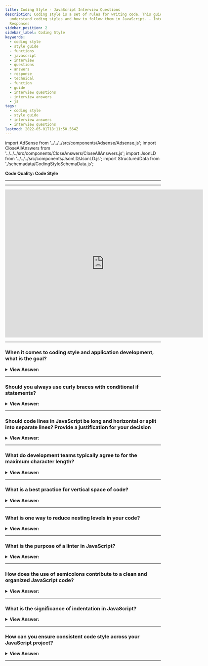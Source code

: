 ```yaml
---
title: Coding Style - JavaScript Interview Questions
description: Coding style is a set of rules for writing code. This guide helps you to
  understand coding styles and how to follow them in JavaScript. - Interview
  Responses
sidebar_position: 2
sidebar_label: Coding Style
keywords:
  - coding style
  - style guide
  - functions
  - javascript
  - interview
  - questions
  - answers
  - response
  - technical
  - function
  - guide
  - interview questions
  - interview answers
  - js
tags:
  - coding style
  - style guide
  - interview answers
  - interview questions
lastmod: 2022-05-01T18:11:50.564Z
---
```


import AdSense from '../../../src/components/Adsense/Adsense.js';
import CloseAllAnswers from '../../../src/components/CloseAnswers/CloseAllAnswers.js';
import JsonLD from '../../../src/components/JsonLD/JsonLD.js';
import StructuredData from './schemadata/CodingStyleSchemaData.js';

<JsonLD data={StructuredData} />

<head>
  <title>Code Style | JavaScript Frontend Phone Interview</title>
</head>

**Code Quality: Code Style**

---

<AdSense />

---

<div class='videoWrapper'>
<iframe
    width="640"
    height="480"
    src="https://www.youtube.com/embed/Vxm6pST9wXE"
    frameborder="0"
    allow="autoplay; encrypted-media"
    allowfullscreen
>
</iframe>
</div>

---

<CloseAllAnswers />

### When it comes to coding style and application development, what is the goal?

<details>
  <summary><strong>View Answer:</strong></summary>
  <div>
  <div>
  <strong>Interview Response:</strong> The goal is to take a complex task and code it correctly and in a human-readable manner.
</div><div><br/>
  <strong>Technical Response:</strong> The goal of coding style and application development is to create maintainable, efficient, and readable code, ensuring optimal functionality, collaboration, and ease of understanding for developers and users alike.

---

:::note
Several code styling guides help programmers reach this goal.
:::

Here's a table of some commonly used style guides in web development:

| Style Guide | URL |
| ----------- | --- |
| Airbnb JavaScript Style Guide | [Link](https://github.com/airbnb/javascript) |
| Google JavaScript Style Guide | [Link](https://google.github.io/styleguide/jsguide.html) |
| Google HTML/CSS Style Guide | [Link](https://google.github.io/styleguide/htmlcssguide.html) |
| Mozilla CSS Style Guide | [Link](https://developer.mozilla.org/en-US/docs/MDN/Guidelines/CSS_style_guide) |
| W3C's CSS Guidelines | [Link](https://www.w3.org/Style/CSS/) |
| Idiomatic.js (Principles of JavaScript Style) | [Link](https://github.com/rwaldron/idiomatic.js) |
| Bootstrap CSS Code Guide | [Link](https://codeguide.co/#css) |
| StandardJS (JavaScript Style Guide, Linter, and Formatter) | [Link](https://standardjs.com/) |

---

:::note
Please note that you should follow the style guide recommended or required by your team, project, or organization. Also, note that the URLs above were valid as of my last training data in September 2021 and might have changed since.
:::

</div>
  </div>
</details>

---

### Should you always use curly braces with conditional if statements?

<details>
  <summary><strong>View Answer:</strong></summary>
  <div>
  <div><strong>Interview Response:</strong> Using curly braces with a conditional if statement is not required, but it's a best practice to improve readability and prevent errors.
</div><br />
  <div><strong className="codeExample">Code Example:</strong><br /><br />

  <div></div>

```js
// conditional if statement
if (n < 0) {
  console.log(`Power ${n} is not supported`);
} else {
  console.log(`Power ${n} is supported`);
}
```

  </div>
  </div>
</details>

---

### Should code lines in JavaScript be long and horizontal or split into separate lines? Provide a justification for your decision

<details>
  <summary><strong>View Answer:</strong></summary>
  <div>
  <div><strong>Interview Response:</strong> Code lines in JavaScript should be split into separate lines, ideally not exceeding 80 to 100 characters. This improves readability, reduces horizontal scrolling, and makes the code easier to understand and maintain. It is also a best practice.
</div><br />
  <div><strong className="codeExample">Code Example:</strong> Proper Implementation<br /><br />

  <div></div>

```js
// backtick quotes (`) allow splitting the string into multiple lines
let str = `
  ECMA International's TC39 is a group of JavaScript developers,
  implementers, academics, and more collaborating with the community
  to maintain and evolve the definition of JavaScript.
`;

// Conditional If statement variable conditions split in multiple lines
if (id === 123 && moonPhase === 'Waning Gibbous' && zodiacSign === 'Libra') {
  letTheSorceryBegin();
}
```

---

:::note
A great example would be long paragraphs longer than 120 characters. We can use backticks to handle lines longer than 120 characters.
:::

  </div>
  </div>
</details>

---

### What do development teams typically agree to for the maximum character length?

<details>
  <summary><strong>View Answer:</strong></summary>
  <div>
  <div><strong>Interview Response:</strong> In JavaScript, development teams typically agree on a maximum character length of 80 to 100 characters per line, as it strikes a balance between readability and efficient use of screen space while coding.
</div><br />
  <div><strong className="codeExample">Code Example:</strong> Proper Implementation<br /><br />

  <div></div>

```js
// backtick quotes (`) allow splitting the string into multiple lines
let str = `
  ECMA International's TC39 is a group of JavaScript developers,
  implementers, academics, and more collaborating with the community
  to maintain and evolve the definition of JavaScript.
`;
```

  </div>
  </div>
</details>

---

### What is a best practice for vertical space of code?

<details>
  <summary><strong>View Answer:</strong></summary>
  <div>
  <div><strong>Interview Response:</strong> A best practice for vertical space in JavaScript includes using blank lines to separate logical sections, function declarations, and blocks of related code, improving readability and code organization.
</div><br />
  <div><strong className="codeExample">Code Example:</strong><br /><br />

  <div></div>

```js
function pow(x, n) {
  let result = 1;
  //              <--
  for (let i = 0; i < n; i++) {
    result *= x;
  }
  //              <--
  return result;
}
```

  </div>
  </div>
</details>

---

### What is one way to reduce nesting levels in your code?

<details>
  <summary><strong>View Answer:</strong></summary>
  <div>
  <div><strong>Interview Response:</strong> One way to reduce nesting levels in JavaScript is to refactor nested if statements and loops by using early returns, switch statements, and function extraction to break down complex logic into smaller, simpler pieces.<br /><br />
  <strong>Here are some rules of thumb for reducing nesting in your code:</strong><br /><br />
  <ol>
    <li>Keep your conditional blocks brief. Keeping things local improves readability.</li>
    <li>Think about restructuring if your loops and branches are more than two layers deep.</li>
    <li>Consider separating layered logic into distinct functions. For example, you may write a function to handle each item instead of using a double nested loop to cycle through a list of objects containing a list (such as a protocol buffer with repeated fields).</li>
  </ol>
</div><br />
  <div><strong className="codeExample">The two constructs below are identical:</strong><br /><br />

  <div></div>

```js
function pow(x, n) {
  if (n < 0) {
    console.log("Negative 'n' not supported");
  } else {
    let result = 1;

    for (let i = 0; i < n; i++) {
      result *= x;
    }

    return result;
  }
}
```

  </div><br />
  <div><strong className="codeExample">This is proper way to avoid nesting:</strong><br /><br />

  <div></div>

```js
function pow(x, n) {
  if (n < 0) {
    console.log("Negative 'n' not supported");
    return;
  }

  let result = 1;

  for (let i = 0; i < n; i++) {
    result *= x;
  }

  return result;
}
```

  </div>
  </div>
</details>

---

### What is the purpose of a linter in JavaScript?

<details>
  <summary><strong>View Answer:</strong></summary>
  <div>
  <div><strong>Interview Response:</strong> A linter in JavaScript helps identify potential errors, enforce coding conventions, improve code quality, maintain consistency, and provide suggestions for best practices during development.

---

:::note
The great thing about linters is that style-checking can also find bugs, like typos in variable or function names. Because of this feature, using a linter is recommended even if you do not want to stick to one particular code style.
:::

</div>
  </div>
</details>

---

### How does the use of semicolons contribute to a clean and organized JavaScript code?

<details>
  <summary><strong>View Answer:</strong></summary>
  <div>
  <div><strong>Interview Response:</strong> Semicolons help in maintaining a clean and organized code base, by explicitly indicating the end of a statement. This eliminates ambiguity and makes the code easier to read and understand.
</div>
  </div>
</details>

---

### What is the significance of indentation in JavaScript?

<details>
  <summary><strong>View Answer:</strong></summary>
  <div>
  <div><strong>Interview Response:</strong> Indentation is essential in JavaScript for improving code readability and maintainability. It helps to visually separate blocks of code, making it easier to understand the flow and structure of the program.
</div>
  </div>
</details>

---

### How can you ensure consistent code style across your JavaScript project?

<details>
  <summary><strong>View Answer:</strong></summary>
  <div>
  <div><strong>Interview Response:</strong> To ensure consistent code style across a project, you can use tools like ESLint or Prettier. These tools help to enforce a specific set of conventions and automatically format the code according to the predefined rules. Additionally, having a well-documented style guide and conducting regular code reviews can also help maintain consistency.
</div>
  </div>
</details>

---
